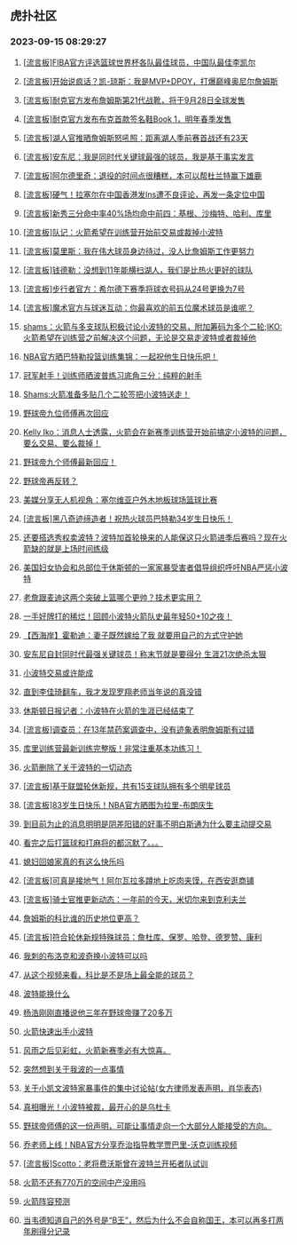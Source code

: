 ## 虎扑社区 
### 2023-09-15 08:29:27

1. [[流言板]FIBA官方评选篮球世界杯各队最佳球员，中国队最佳李凯尔](https://bbs.hupu.com/62106726.html)

2. [[流言板]开始说疯话？凯-琼斯：我是MVP+DPOY，打爆巅峰奥尼尔詹姆斯](https://bbs.hupu.com/62106300.html)

3. [[流言板]耐克官方发布詹姆斯第21代战靴，将于9月28日全球发售](https://bbs.hupu.com/62105934.html)

4. [[流言板]耐克官方发布布克首款签名鞋Book 1，明年春季发售](https://bbs.hupu.com/62105861.html)

5. [[流言板]湖人官推晒詹姆斯怒吼照：距离湖人季前赛首战还有23天](https://bbs.hupu.com/62107533.html)

6. [[流言板]安东尼：我是同时代关键球最强的球员，我是基于事实发言](https://bbs.hupu.com/62106162.html)

7. [[流言板]阿尔德里奇：退役的时间点很糟糕，本可以帮杜兰特赢下雄鹿](https://bbs.hupu.com/62104936.html)

8. [[流言板]硬气！拉塞尔在中国香港发Ins遭不良评论，再发一条定位中国](https://bbs.hupu.com/62103307.html)

9. [[流言板]新秀三分命中率40%场均命中前四：基根、沙梅特、哈利、库里](https://bbs.hupu.com/62106556.html)

10. [[流言板]队记：火箭希望在训练营开始前交易或裁掉小波特](https://bbs.hupu.com/62107680.html)

11. [[流言板]莫里斯：我在伟大球员身边待过，没人比詹姆斯工作更努力](https://bbs.hupu.com/62107676.html)

12. [[流言板]钱德勒：没想到11年能横扫湖人，我们是比热火更好的球队](https://bbs.hupu.com/62104721.html)

13. [[流言板]步行者官方：希尔德下赛季将球衣号码从24号更换为7号](https://bbs.hupu.com/62106618.html)

14. [[流言板]魔术官方与球迷互动：你最喜欢的前五位魔术球员是谁呢？](https://bbs.hupu.com/62106673.html)

15. [shams：火箭与多支球队积极讨论小波特的交易，附加筹码为多个二轮;IKO:火箭希望在训练营之前解决这个问题，无论是交易走波特或者裁掉他](https://bbs.hupu.com/62107304.html)

16. [NBA官方晒巴特勒投篮训练集锦：一起祝他生日快乐吧！](https://bbs.hupu.com/62107561.html)

17. [冠军射手！训练师晒波普练习底角三分：纯粹的射手](https://bbs.hupu.com/62107567.html)

18. [Shams:火箭准备多贴几个二轮签把小波特送走！](https://bbs.hupu.com/62107535.html)

19. [野球帝九位师傅再次回应](https://bbs.hupu.com/62103144.html)

20. [Kelly Iko：消息人士透露，火箭会在新赛季训练营开始前搞定小波特的问题，要么交易、要么裁掉！](https://bbs.hupu.com/62107550.html)

21. [野球帝九个师傅最新回应！](https://bbs.hupu.com/62103387.html)

22. [野球帝再反转？](https://bbs.hupu.com/62103164.html)

23. [美媒分享无人机视角：塞尔维亚户外木地板球场篮球比赛](https://bbs.hupu.com/62106436.html)

24. [[流言板]黑八奇迹缔造者！祝热火球员巴特勒34岁生日快乐！](https://bbs.hupu.com/62104597.html)

25. [还要搭选秀权卖波特？波特加首轮换来的人能保这只火箭进季后赛吗？现在火箭缺的就是上场时间练级](https://bbs.hupu.com/62107576.html)

26. [美国妇女协会和总部位于休斯顿的一家家暴受害者倡导组织呼吁NBA严惩小波特](https://bbs.hupu.com/62107387.html)

27. [老詹跟麦迪这两个突破上篮哪个更帅？技术更实用？](https://bbs.hupu.com/62107664.html)

28. [一手好牌打的稀烂！回顾小波特火箭队史最年轻50+10之夜！](https://bbs.hupu.com/62104498.html)

29. [【西海岸】霍勒迪：妻子既然嫁给了我 就要用自己的方式守护她](https://bbs.hupu.com/62103620.html)

30. [安东尼自封同时代最强关键球员！称末节就是要得分 生涯21次绝杀太狠](https://bbs.hupu.com/62107404.html)

31. [小波特交易或许能成](https://bbs.hupu.com/62107461.html)

32. [直到李佳琦翻车，我才发现罗翔老师当年说的真没错](https://bbs.hupu.com/62102006.html)

33. [休斯顿日报记者：小波特在火箭的生涯已经结束了](https://bbs.hupu.com/62098514.html)

34. [[流言板]调查员：在13年禁药案调查中，没有迹象表明詹姆斯有过错](https://bbs.hupu.com/62102956.html)

35. [库里训练营最新训练完整版！非常注重基本功练习！](https://bbs.hupu.com/62101574.html)

36. [火箭删除了关于波特的一切动态](https://bbs.hupu.com/62103372.html)

37. [[流言板]基于联盟轮休新规，共有15支球队拥有多个明星球员](https://bbs.hupu.com/62101315.html)

38. [[流言板]83岁生日快乐！NBA官方晒图为拉里-布朗庆生](https://bbs.hupu.com/62106467.html)

39. [到目前为止的消息明明是阴差阳错的好事不明白斯通为什么要主动提交易](https://bbs.hupu.com/62105586.html)

40. [看完之后打篮球和打麻将的都沉默了。。。](https://bbs.hupu.com/62105695.html)

41. [媳妇回娘家真的有这么快乐吗](https://bbs.hupu.com/62100589.html)

42. [[流言板]可真是接地气！阿尔瓦拉多蹲地上吃肉夹馍，在西安逛商铺](https://bbs.hupu.com/62104231.html)

43. [[流言板]骑士官推更新动态：一年前的今天，米切尔来到克利夫兰](https://bbs.hupu.com/62106341.html)

44. [詹姆斯的科比谁的历史地位更高？](https://bbs.hupu.com/62107281.html)

45. [[流言板]符合轮休新规特殊球员：詹杜库、保罗、哈登、德罗赞、康利](https://bbs.hupu.com/62100516.html)

46. [我刺的布洛克和波奇换小波特可以吗](https://bbs.hupu.com/62105169.html)

47. [从这个视频来看，科比是不是场上最全能的球员？](https://bbs.hupu.com/62100615.html)

48. [波特能换什么](https://bbs.hupu.com/62105910.html)

49. [杨浩刚刚直播说他三年在野球帝赚了20多万](https://bbs.hupu.com/62105938.html)

50. [火箭快速出手小波特](https://bbs.hupu.com/62104560.html)

51. [风雨之后见彩虹，火箭新赛季必有大惊喜。](https://bbs.hupu.com/62105193.html)

52. [突然想到关于我波的一点事情](https://bbs.hupu.com/62104722.html)

53. [关于小凯文波特家暴事件的集中讨论帖(女方律师发表声明，肖华表态)](https://bbs.hupu.com/62075157.html)

54. [真相曝光！小波特被裁，最开心的是乌杜卡](https://bbs.hupu.com/62105538.html)

55. [野球帝师傅的这一份声明，可能让事情走向一个大部分人能接受的方向。](https://bbs.hupu.com/62107049.html)

56. [乔老师上线！NBA官方分享乔治指导教学贾巴里-沃克训练视频](https://bbs.hupu.com/62101502.html)

57. [[流言板]Scotto：老将费沃斯曾在波特兰开拓者队试训](https://bbs.hupu.com/62104817.html)

58. [火箭不还有770万的空间中产没用吗](https://bbs.hupu.com/62104676.html)

59. [火箭阵容预测](https://bbs.hupu.com/62105245.html)

60. [当韦德知道自己的外号是“B王”，然后为什么不会自称国王，本可以再多打两年刷得分记录](https://bbs.hupu.com/62107017.html)

